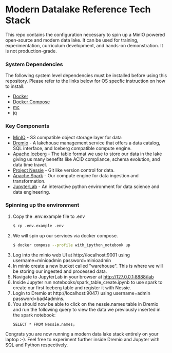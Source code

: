# Modern Datalake Reference Tech Stack
This repo contains the configuration necessary to spin up a MinIO powered open-source and modern data lake. It can be used for training, experimentation, curriculum development, and hands-on demonstration. It is not production-grade.

### System Dependencies
The following system level dependencies must be installed before using this repository. Please refer to the links below for OS specfic instruction on how to install:
* [Docker](https://docs.docker.com/engine/install/)
* [Docker Compose](https://docs.docker.com/compose/install/)
* [mc](https://min.io/docs/minio/linux/reference/minio-mc.html)
* [jq](https://jqlang.github.io/jq/download/)

### Key Components
- [MinIO](https://min.io/docs/minio/linux/index.html) - S3 compatible object storage layer for data
- [Dremio](https://docs.dremio.com/) - A lakehouse management service that offers a data catalog, SQL interface, and Iceberg compatible compute engine.
- [Apache Iceberg](https://iceberg.apache.org/docs/1.3.1/) - The table format we use to store our data in the lake giving us many benefits like ACID compliance, schema evolution, and data time travel.
- [Project Nessie](https://projectnessie.org/) - Git like version control for data.
- [Apache Spark](https://spark.apache.org/docs/latest/) - Our compute engine for data ingestion and transformation.
- [JupyterLab](https://docs.jupyter.org/en/latest/) - An interactive python environment for data science and data engineering.


### Spinning up the environment
1. Copy the .env.example file to .env
    ```bash
    $ cp .env.example .env
    ```
1. We will spin up our services via docker compose.
    ```bash
    $ docker compose --profile with_ipython_notebook up
    ```
1. Log into the minio web UI at http://localhost:9001 using username=minioadmin password=minioadmin
1. In minio create a new bucket called "warehouse". This is where we will be storing our ingested and processed data.
1. Navigate to JupyterLab in your browser at http://127.0.0.1:8888/lab
1. Inside Jupyter run notebooks/spark_table_create.ipynb to use spark to create our first Iceberg table and register it with Nessie.
1. Login to Dremio at http://localhost:9047/ using username=admin password=bad4admins.
1. You should now be able to click on the nessie.names table in Dremio and run the following query to view the data we previously inserted in the spark notebook:
    ```
    SELECT * FROM Nessie.names;
    ```
Congrats you are now running a modern data lake stack entirely on your laptop :-). Feel free to experiment further inside Dremio and Jupyter with SQL and Python respectively.
